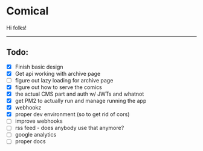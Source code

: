# Comical

Hi folks!

---------

## Todo:

- [x] Finish basic design
- [x] Get api working with archive page
- [ ] figure out lazy loading for archive page
- [x] figure out how to serve the comics
- [x] the actual CMS part and auth w/ JWTs and whatnot
- [x] get PM2 to actually run and manage running the app
- [x] webhookz
- [x] proper dev environment (so to get rid of cors)
- [ ] improve webhooks
- [ ] rss feed - does anybody use that anymore?
- [ ] google analytics
- [ ] proper docs
